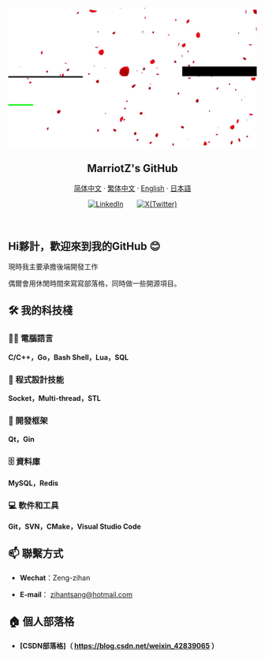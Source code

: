 <p align="center">
 <img width="600px" src="./resources/backanime.gif" align="center" alt="MarriotZ's GitHub" />
 <h2 align="center">MarriotZ's GitHub</h2>
</p>

<p align="center">
    <a href="/docs/readme_chs.md">简体中文</a>
    ·
    <a href="/docs/readme_cht.md">繁体中文</a>
    ·
    <a href="/docs/readme_en.md">English</a>
    ·
    <a href="/docs/readme_jp.md">日本語</a>
</p>

<!-- Social icons section -->
<p align="center">
  <a href="https://linkedin.com/in/zihan-zeng-max-1b26a8201"><img width="32px" title="LinkedIn" src="https://i.imgur.com/Y9lbNqu.png"/></a>
  &#8287;&#8287;&#8287;&#8287;&#8287;
  <a href="https://twitter.com/zihantsang"><img width="46px" title="X(Twitter)" src="https://ww1.freelogovectors.net/wp-content/uploads/2023/07/twitter-x-logo-freelogovectors.net_.png"/></a>
</p>
<br/>

## Hi夥計，歡迎來到我的GitHub 😊



現時我主要承擔後端開發工作



偶爾會用休閒時間來寫寫部落格，同時做一些開源項目。



## 🛠️ 我的科技棧



### 👨‍💻 電腦語言



**C/C++，Go，Bash Shell，Lua，SQL**



### 🔭 程式設計技能



**Socket，Multi-thread，STL**



### 🧰 開發框架



**Qt，Gin**



### 🗄️ 資料庫



**MySQL，Redis**



### 💻 軟件和工具



**Git，SVN，CMake，Visual Studio Code**



## 📫 聯繫方式



- **Wechat**：Zeng-zihan

- **E-mail**： zihantsang@hotmail.com



## 🏠 個人部落格



- **[CSDN部落格]（ https://blog.csdn.net/weixin_42839065 ）**




<!--
**MarriotZ/MarriotZ** is a ✨ _special_ ✨ repository because its `README.md` (this file) appears on your GitHub profile.

Here are some ideas to get you started:

- 🔭 I’m currently working on ...
- 🌱 I’m currently learning ...
- 👯 I’m looking to collaborate on ...
- 🤔 I’m looking for help with ...
- 💬 Ask me about ...
- 📫 How to reach me: ...
- 😄 Pronouns: ...
- ⚡ Fun fact: ...
-->
